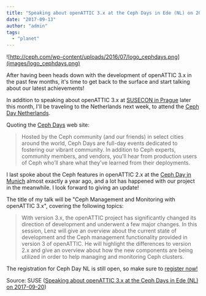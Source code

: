 ```yaml
---
title: "Speaking about openATTIC 3.x at the Ceph Days in Ede (NL) on 2017-09-20"
date: "2017-09-13"
author: "admin"
tags: 
  - "planet"
---
```


![http://ceph.com/wp-content/uploads/2016/07/logo_cephdays.png](images/logo_cephdays.png)

After having been heads down with the development of openATTIC 3.x in the past few months, it's time to get back to the surface and start talking about our latest achievements!

In addition to speaking about openATTIC 3.x at [SUSECON in Prague](http://www.susecon.com/) later this month, I'll be traveling to the Netherlands next week, to attend the [Ceph Day Netherlands](http://ceph.com/cephdays/netherlands2017/).

Quoting the [Ceph Days](http://ceph.com/cephdays/) web site:

> Hosted by the Ceph community (and our friends) in select cities around the world, Ceph Days are full-day events dedicated to fostering our vibrant community. In addition to Ceph experts, community members, and vendors, you’ll hear from production users of Ceph who’ll share what they’ve learned from their deployments.

I last spoke about the Ceph features in openATTIC 2.x at the [Ceph Day in Munich](http://openattic.org/posts/speaking-about-openattic-at-the-ceph-days-in-munich-2016-09-23/) almost exactly a year ago, and a lot has happened with our project in the meanwhile. I look forward to giving an update!

The title of my talk will be "Ceph Management and Monitoring with openATTIC 3.x", covering the following topics:

> With version 3.x, the openATTIC project has significantly changed its direction of development and underwent a few major changes. In this session, Lenz will give an overview about the current state of development and the Ceph management functionality provided in version 3 of openATTIC. He will highlight the differences to version 2.x and give an overview about how the new components are being utilized in order to help managing and monitoring Ceph clusters.

The registration for Ceph Day NL is still open, so make sure to [register now!](https://www.eventbrite.com/e/ceph-day-netherlands-tickets-31538597795)

Source: SUSE ([Speaking about openATTIC 3.x at the Ceph Days in Ede (NL) on 2017-09-20](http://openattic.org/posts/speaking-about-openattic-at-the-ceph-days-in-ede-nl-on-2017-09-20/))
